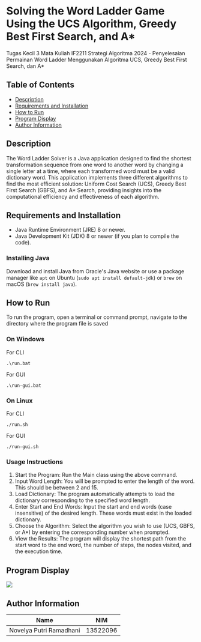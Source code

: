 # Solving the Word Ladder Game Using the UCS Algorithm, Greedy Best First Search, and A* 

Tugas Kecil 3 Mata Kuliah IF2211 Strategi Algoritma 2024 - Penyelesaian Permainan Word Ladder Menggunakan Algoritma UCS, Greedy Best First Search, dan A*

## Table of Contents
- [Description](#description)
- [Requirements and Installation](#requirements-and-installation)
- [How to Run](#how-to-run)
- [Program Display](#program-display)
- [Author Information](#author-information)

## Description
The Word Ladder Solver is a Java application designed to find the shortest transformation sequence from one word to another word by changing a single letter at a time, where each transformed word must be a valid dictionary word. This application implements three different algorithms to find the most efficient solution: Uniform Cost Search (UCS), Greedy Best First Search (GBFS), and A* Search, providing insights into the computational efficiency and effectiveness of each algorithm.

## Requirements and Installation
- Java Runtime Environment (JRE) 8 or newer.
- Java Development Kit (JDK) 8 or newer (if you plan to compile the code).

### Installing Java
Download and install Java from Oracle's Java website or use a package manager like `apt` on Ubuntu (`sudo apt install default-jdk`) or `brew` on macOS (`brew install java`).

## How to Run
To run the program, open a terminal or command prompt, navigate to the directory where the program file is saved

### On Windows

For CLI
```
.\run.bat
```
For GUI
```
.\run-gui.bat
```

### On Linux

For CLI
```
./run.sh
```

For GUI
```
./run-gui.sh
```

### Usage Instructions

1. Start the Program: Run the Main class using the above command.
2. Input Word Length: You will be prompted to enter the length of the word. This should be between 2 and 15.
3. Load Dictionary: The program automatically attempts to load the dictionary corresponding to the specified word length.
4. Enter Start and End Words: Input the start and end words (case insensitive) of the desired length. These words must exist in the loaded dictionary.
5. Choose the Algorithm: Select the algorithm you wish to use (UCS, GBFS, or A*) by entering the corresponding number when prompted.
6. View the Results: The program will display the shortest path from the start word to the end word, the number of steps, the nodes visited, and the execution time.

## Program Display

![](assets/bezier-3.gif)

## Author Information
| Name                    | NIM      |
| ----------------------- |:--------:|
| Novelya Putri Ramadhani | 13522096 |